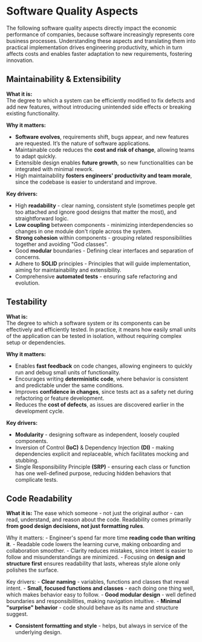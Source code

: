 # Software Quality Aspects

The following software quality aspects directly impact the economic performance of companies, because software increasingly represents core business processes. Understanding these aspects and translating them into practical implementation drives engineering productivity, which in turn affects costs and enables faster adaptation to new requirements, fostering innovation.

## Maintainability & Extensibility

**What it is:**  
The degree to which a system can be efficiently modified to fix defects and add new features, without introducing unintended side effects or breaking existing functionality.

**Why it matters:**  
- **Software evolves**, requirements shift, bugs appear, and new features are requested. It’s the nature of software applications.  
- Maintainable code reduces the **cost and risk of change**, allowing teams to adapt quickly.  
- Extensible design enables **future growth**, so new functionalities can be integrated with minimal rework.  
- High maintainability **fosters engineers' productivity and team morale**, since the codebase is easier to understand and improve.  

**Key drivers:**  
- High **readability** - clear naming, consistent style (sometimes people get too attached and ignore good designs that matter the most), and straightforward logic.  
- **Low coupling** between components - minimizing interdependencies so changes in one module don't ripple across the system.  
- **Strong cohesion** within components - grouping related responsibilities together and avoiding "God classes".  
- Good **modular** boundaries - Defining clear interfaces and separation of concerns.  
- Adhere to **SOLID** principles - Principles that will guide implementation, aiming for maintainability and extensibility.  
- Comprehensive **automated tests** - ensuring safe refactoring and evolution.  

## Testability

**What is:**  
The degree to which a software system or its components can be effectively and efficiently tested. In practice, it means how easily small units of the application can be tested in isolation, without requiring complex setup or dependencies.

**Why it matters:**  
- Enables **fast feedback** on code changes, allowing engineers to quickly run and debug small units of functionality.  
- Encourages writing **deterministic code**, where behavior is consistent and predictable under the same conditions.  
- Improves **confidence in changes**, since tests act as a safety net during refactoring or feature development.  
- Reduces the **cost of defects**, as issues are discovered earlier in the development cycle.  

**Key drivers:**  
- **Modularity** - designing software as independent, loosely coupled components.  
- Inversion of Control **(IoC)** & Dependency Injection **(DI)** - making dependencies explicit and replaceable, which facilitates mocking and stubbing.  
- Single Responsibility Principle **(SRP)** - ensuring each class or function has one well-defined purpose, reducing hidden behaviors that complicate tests.  

## Code Readability

**What it is:**
The ease which someone - not just the original author - can read, understand, and reason about the code. Readability comes primarily **from good design decisions, not just formatting rules**.

Why it matters:
	- Engineer's spend far more time **reading code than writing it**.
	- Readable code lowers the learning curve, making onboarding and collaboration smoother.
	- Clarity reduces mistakes, since intent is easier to follow and misunderstandings are minimized.
	- Focusing on **design and structure first** ensures readability that lasts, whereas style alone only polishes the surface.

Key drivers:
	- **Clear naming** - variables, functions and classes that reveal intent.
	- **Small, focused functions and classes** - each doing one thing well, which makes behavior easy to follow.
	- **Good modular design** - well defined boundaries and responsibilities, making navigation intuitive.
	- **Minimal "surprise" behavior** - code should behave as its name and structure suggest.
  - **Consistent formatting and style** - helps, but always in service of the underlying design.
